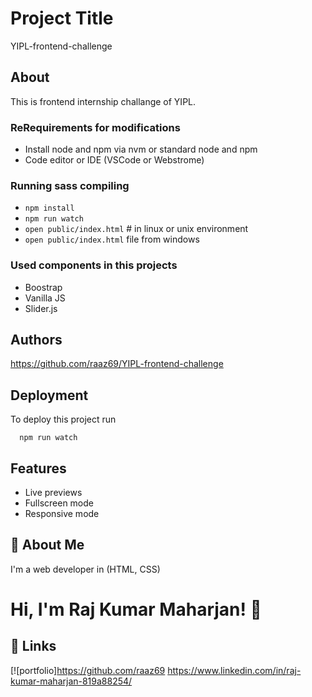 
# Project Title
YIPL-frontend-challenge

## About
This is frontend internship challange of YIPL.

### ReRequirements for modifications
*   Install node and npm via nvm or standard node and npm
*   Code editor or IDE (VSCode or Webstrome)

### Running sass compiling
* `npm install`
* `npm run watch`
* `open public/index.html` # in linux or unix environment
* `open public/index.html` file from windows

### Used components in this projects
* Boostrap
* Vanilla JS
* Slider.js 
## Authors

https://github.com/raaz69/YIPL-frontend-challenge
## Deployment

To deploy this project run

```
  npm run watch
```



## Features

- Live previews
- Fullscreen mode
- Responsive mode


## 🚀 About Me
I'm a web developer in (HTML, CSS)


# Hi, I'm Raj Kumar Maharjan! 👋


## 🔗 Links
[![portfolio]https://github.com/raaz69
https://www.linkedin.com/in/raj-kumar-maharjan-819a88254/
